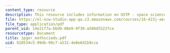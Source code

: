 ```yaml
---
content_type: resource
description: This resource includes information on OSTP - space science and exploration.
file: https://ol-ocw-studio-app-qa.s3.amazonaws.com/courses/16-423j-aerospace-biomedical-and-life-support-engineering-spring-2006/928534c599db99c7a5314e0e6d1b9cca_1pger_mathsciedu.pdf
file_type: application/pdf
parent_uid: 14e21f7a-bbd9-08e9-9f30-a506d5522fce
resourcetype: Document
title: 1pger_mathsciedu.pdf
uid: 928534c5-99db-99c7-a531-4e0e6d1b9cca
---
```

